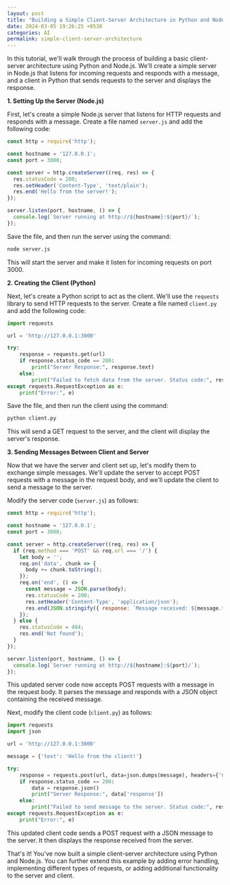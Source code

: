 ```yaml
---
layout: post
title: "Building a Simple Client-Server Architecture in Python and Node.js"
date: 2024-03-05 19:26:25 +0530
categories: AI
permalink: simple-client-server-architecture
---
```


In this tutorial, we'll walk through the process of building a basic client-server architecture using Python and Node.js. We'll create a simple server in Node.js that listens for incoming requests and responds with a message, and a client in Python that sends requests to the server and displays the response.

**1. Setting Up the Server (Node.js)**

First, let's create a simple Node.js server that listens for HTTP requests and responds with a message. Create a file named `server.js` and add the following code:

```javascript
const http = require('http');

const hostname = '127.0.0.1';
const port = 3000;

const server = http.createServer((req, res) => {
  res.statusCode = 200;
  res.setHeader('Content-Type', 'text/plain');
  res.end('Hello from the server!');
});

server.listen(port, hostname, () => {
  console.log(`Server running at http://${hostname}:${port}/`);
});
```

Save the file, and then run the server using the command:

```bash
node server.js
```

This will start the server and make it listen for incoming requests on port 3000.

**2. Creating the Client (Python)**

Next, let's create a Python script to act as the client. We'll use the `requests` library to send HTTP requests to the server. Create a file named `client.py` and add the following code:

```python
import requests

url = 'http://127.0.0.1:3000'

try:
    response = requests.get(url)
    if response.status_code == 200:
        print("Server Response:", response.text)
    else:
        print("Failed to fetch data from the server. Status code:", response.status_code)
except requests.RequestException as e:
    print("Error:", e)
```

Save the file, and then run the client using the command:

```bash
python client.py
```

This will send a GET request to the server, and the client will display the server's response.

**3. Sending Messages Between Client and Server**

Now that we have the server and client set up, let's modify them to exchange simple messages. We'll update the server to accept POST requests with a message in the request body, and we'll update the client to send a message to the server.

Modify the server code (`server.js`) as follows:

```javascript
const http = require('http');

const hostname = '127.0.0.1';
const port = 3000;

const server = http.createServer((req, res) => {
  if (req.method === 'POST' && req.url === '/') {
    let body = '';
    req.on('data', chunk => {
      body += chunk.toString();
    });
    req.on('end', () => {
      const message = JSON.parse(body);
      res.statusCode = 200;
      res.setHeader('Content-Type', 'application/json');
      res.end(JSON.stringify({ response: `Message received: ${message.text}` }));
    });
  } else {
    res.statusCode = 404;
    res.end('Not found');
  }
});

server.listen(port, hostname, () => {
  console.log(`Server running at http://${hostname}:${port}/`);
});
```

This updated server code now accepts POST requests with a message in the request body. It parses the message and responds with a JSON object containing the received message.

Next, modify the client code (`client.py`) as follows:

```python
import requests
import json

url = 'http://127.0.0.1:3000'

message = {'text': 'Hello from the client!'}

try:
    response = requests.post(url, data=json.dumps(message), headers={'Content-Type': 'application/json'})
    if response.status_code == 200:
        data = response.json()
        print("Server Response:", data['response'])
    else:
        print("Failed to send message to the server. Status code:", response.status_code)
except requests.RequestException as e:
    print("Error:", e)
```

This updated client code sends a POST request with a JSON message to the server. It then displays the response received from the server.

That's it! You've now built a simple client-server architecture using Python and Node.js. You can further extend this example by adding error handling, implementing different types of requests, or adding additional functionality to the server and client.
